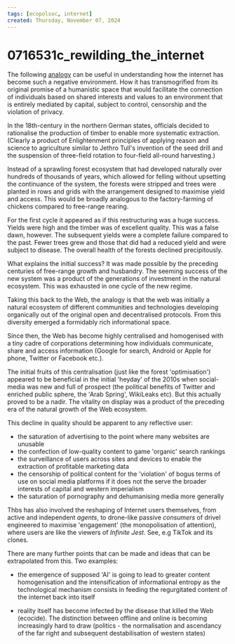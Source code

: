 ```yaml
---
tags: [ecopolsoc, internet]
created: Thursday, November 07, 2024
---
```


# 0716531c_rewilding_the_internet

The following
[analogy](https://www.noemamag.com/we-need-to-rewild-the-internet/) can be
useful in understanding how the internet has become such a negative environment.
How it has transmogrified from its original promise of a humanistic space that
would facilitate the connection of individuals based on shared interests and
values to an environment that is entirely mediated by capital, subject to
control, censorship and the violation of privacy.

In the 18th-century in the northern German states, officials decided to
rationalise the production of timber to enable more systematic extraction.
(Clearly a product of Enlightenment principles of applying reason and science to
agriculture similar to Jethro Tull's invention of the seed drill and the
suspension of three-field rotation to four-field all-round harvesting.)

Instead of a sprawling forest ecosystem that had developed naturally over
hundreds of thousands of years, which allowed for felling without upsetting the
continuance of the system, the forests were stripped and trees were planted in
rows and grids with the arrangement designed to maximise yield and access. This
would be broadly analogous to the factory-farming of chickens compared to
free-range rearing.

For the first cycle it appeared as if this restructuring was a huge success.
Yields were high and the timber was of excellent quality. This was a false dawn,
however. The subsequent yields were a complete failure compared to the past.
Fewer trees grew and those that did had a reduced yield and were subject to
disease. The overall health of the forests declined precipitously.

What explains the initial success? It was made possible by the preceding
centuries of free-range growth and husbandry. The seeming success of the new
system was a product of the generations of investment in the natural ecosystem.
This was exhausted in one cycle of the new regime.

Taking this back to the Web, the analogy is that the web was initially a natural
ecosystem of different communities and technologies developing organically out
of the original open and decentralised protocols. From this diversity emerged a
formidably rich informational space.

Since then, the Web has become highly centralised and homogenised with a tiny
cadre of corporations determining how individuals communicate, share and access
information (Google for search, Android or Apple for phone, Twitter or Facebook
etc.).

The initial fruits of this centralisation (just like the forest 'optimisation')
appeared to be beneficial in the initial 'heyday' of the 2010s when social-media
was new and full of prospect (the political benefits of Twitter and enriched
public sphere, the 'Arab Spring', WikiLeaks etc). But this actually proved to be
a nadir. The vitality on display was a product of the preceding era of the
natural growth of the Web ecosystem.

This decline in quality should be apparent to any reflective user:

- the saturation of advertising to the point where many websites are unusable
- the confection of low-quality content to game 'organic' search rankings
- the surveillance of users across sites and devices to enable the extraction of
  profitable marketing data
- the censorship of political content for the 'violation' of bogus terms of use
  on social media platforms if it does not the serve the broader interests of
  capital and western imperialism
- the saturation of pornography and dehumanising media more generally

Thbs has also involved the reshaping of Internet users themselves, from active
and independent _agents_, to drone-like passive _consumers_ of drivel engineered
to maximise 'engagement' (the monopolisation of attention), where users are like
the viewers of _Infinite Jest_. See, e.g TikTok and its clones.

There are many further points that can be made and ideas that can be
extrapolated from this. Two examples:

- the emergence of supposed 'AI' is going to lead to greater content
  homogenisation and the intensification of informational entropy as the
  technological mechanism consists in feeding the regurgitated content of the
  internet back into itself

- reality itself has become infected by the disease that killed the Web
  (ecocide). The distinction between offline and online is becoming increasingly
  hard to draw (politics - the normalisation and ascendancy of the far right and
  subsequent destabilisation of western states)
